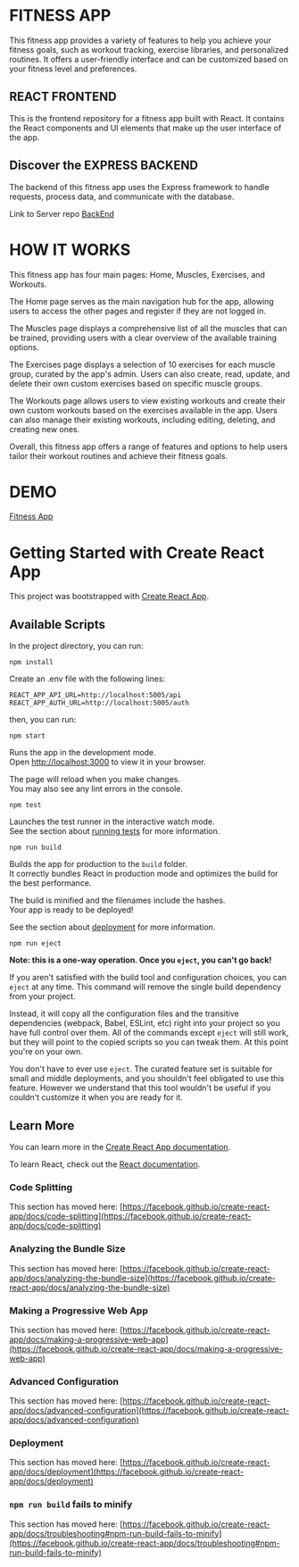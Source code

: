 # FITNESS APP 
This fitness app provides a variety of features to help you achieve your fitness goals, such as workout tracking, exercise libraries, and personalized routines. It offers a user-friendly interface and can be customized based on your fitness level and preferences.
## REACT FRONTEND
This is the frontend repository for a fitness app built with React. It contains the React components and UI elements that make up the user interface of the app.

## Discover the EXPRESS BACKEND 
The backend of this fitness app uses the Express framework to handle requests, process data, and communicate with the database.

Link to Server repo [BackEnd](https://github.com/Alex-Eric/fitness-app-server)

# HOW IT WORKS
This fitness app has four main pages: Home, Muscles, Exercises, and Workouts.

The Home page serves as the main navigation hub for the app, allowing users to access the other pages and register if they are not logged in.

The Muscles page displays a comprehensive list of all the muscles that can be trained, providing users with a clear overview of the available training options.

The Exercises page displays a selection of 10 exercises for each muscle group, curated by the app's admin. Users can also create, read, update, and delete their own custom exercises based on specific muscle groups.

The Workouts page allows users to view existing workouts and create their own custom workouts based on the exercises available in the app. Users can also manage their existing workouts, including editing, deleting, and creating new ones.

Overall, this fitness app offers a range of features and options to help users tailor their workout routines and achieve their fitness goals.
# DEMO
[Fitness App](https://fitness-app-workouts.netlify.app/)

# Getting Started with Create React App

This project was bootstrapped with [Create React App](https://github.com/facebook/create-react-app).

## Available Scripts

In the project directory, you can run:
``` 
npm install 
```
Create an .env file with the following lines:
```
REACT_APP_API_URL=http://localhost:5005/api
REACT_APP_AUTH_URL=http://localhost:5005/auth
```

then, you can run:
``` 
npm start 
```

Runs the app in the development mode.\
Open [http://localhost:3000](http://localhost:3000) to view it in your browser.

The page will reload when you make changes.\
You may also see any lint errors in the console.

```
npm test
```

Launches the test runner in the interactive watch mode.\
See the section about [running tests](https://facebook.github.io/create-react-app/docs/running-tests) for more information.

```
npm run build
```

Builds the app for production to the `build` folder.\
It correctly bundles React in production mode and optimizes the build for the best performance.

The build is minified and the filenames include the hashes.\
Your app is ready to be deployed!

See the section about [deployment](https://facebook.github.io/create-react-app/docs/deployment) for more information.

```
npm run eject
```

**Note: this is a one-way operation. Once you `eject`, you can't go back!**

If you aren't satisfied with the build tool and configuration choices, you can `eject` at any time. This command will remove the single build dependency from your project.

Instead, it will copy all the configuration files and the transitive dependencies (webpack, Babel, ESLint, etc) right into your project so you have full control over them. All of the commands except `eject` will still work, but they will point to the copied scripts so you can tweak them. At this point you're on your own.

You don't have to ever use `eject`. The curated feature set is suitable for small and middle deployments, and you shouldn't feel obligated to use this feature. However we understand that this tool wouldn't be useful if you couldn't customize it when you are ready for it.

## Learn More

You can learn more in the [Create React App documentation](https://facebook.github.io/create-react-app/docs/getting-started).

To learn React, check out the [React documentation](https://reactjs.org/).

### Code Splitting

This section has moved here: [https://facebook.github.io/create-react-app/docs/code-splitting](https://facebook.github.io/create-react-app/docs/code-splitting)

### Analyzing the Bundle Size

This section has moved here: [https://facebook.github.io/create-react-app/docs/analyzing-the-bundle-size](https://facebook.github.io/create-react-app/docs/analyzing-the-bundle-size)

### Making a Progressive Web App

This section has moved here: [https://facebook.github.io/create-react-app/docs/making-a-progressive-web-app](https://facebook.github.io/create-react-app/docs/making-a-progressive-web-app)

### Advanced Configuration

This section has moved here: [https://facebook.github.io/create-react-app/docs/advanced-configuration](https://facebook.github.io/create-react-app/docs/advanced-configuration)

### Deployment

This section has moved here: [https://facebook.github.io/create-react-app/docs/deployment](https://facebook.github.io/create-react-app/docs/deployment)

### `npm run build` fails to minify

This section has moved here: [https://facebook.github.io/create-react-app/docs/troubleshooting#npm-run-build-fails-to-minify](https://facebook.github.io/create-react-app/docs/troubleshooting#npm-run-build-fails-to-minify)
